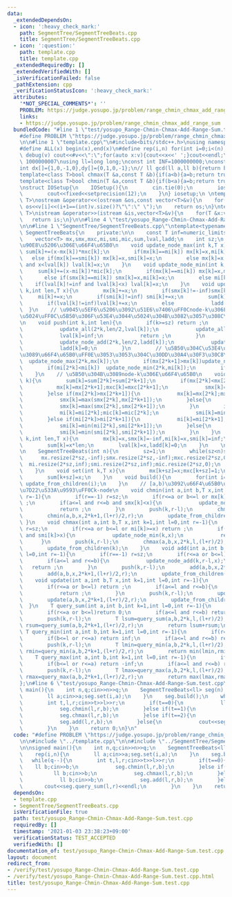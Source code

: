 ```yaml
---
data:
  _extendedDependsOn:
  - icon: ':heavy_check_mark:'
    path: SegmentTree/SegmentTreeBeats.cpp
    title: SegmentTree/SegmentTreeBeats.cpp
  - icon: ':question:'
    path: template.cpp
    title: template.cpp
  _extendedRequiredBy: []
  _extendedVerifiedWith: []
  _isVerificationFailed: false
  _pathExtension: cpp
  _verificationStatusIcon: ':heavy_check_mark:'
  attributes:
    '*NOT_SPECIAL_COMMENTS*': ''
    PROBLEM: https://judge.yosupo.jp/problem/range_chmin_chmax_add_range_sum
    links:
    - https://judge.yosupo.jp/problem/range_chmin_chmax_add_range_sum
  bundledCode: "#line 1 \"test/yosupo_Range-Chmin-Chmax-Add-Range-Sum.test.cpp\"\n\
    #define PROBLEM \"https://judge.yosupo.jp/problem/range_chmin_chmax_add_range_sum\"\
    \n\n#line 1 \"template.cpp\"\n#include<bits/stdc++.h>\nusing namespace std;\n\
    #define ALL(x) begin(x),end(x)\n#define rep(i,n) for(int i=0;i<(n);i++)\n#define\
    \ debug(v) cout<<#v<<\":\";for(auto x:v){cout<<x<<' ';}cout<<endl;\n#define mod\
    \ 1000000007\nusing ll=long long;\nconst int INF=1000000000;\nconst ll LINF=1001002003004005006ll;\n\
    int dx[]={1,0,-1,0},dy[]={0,1,0,-1};\n// ll gcd(ll a,ll b){return b?gcd(b,a%b):a;}\n\
    template<class T>bool chmax(T &a,const T &b){if(a<b){a=b;return true;}return false;}\n\
    template<class T>bool chmin(T &a,const T &b){if(b<a){a=b;return true;}return false;}\n\
    \nstruct IOSetup{\n    IOSetup(){\n        cin.tie(0);\n        ios::sync_with_stdio(0);\n\
    \        cout<<fixed<<setprecision(12);\n    }\n} iosetup;\n \ntemplate<typename\
    \ T>\nostream &operator<<(ostream &os,const vector<T>&v){\n    for(int i=0;i<(int)v.size();i++)\
    \ os<<v[i]<<(i+1==(int)v.size()?\"\":\" \");\n    return os;\n}\ntemplate<typename\
    \ T>\nistream &operator>>(istream &is,vector<T>&v){\n    for(T &x:v)is>>x;\n \
    \   return is;\n}\n\n#line 4 \"test/yosupo_Range-Chmin-Chmax-Add-Range-Sum.test.cpp\"\
    \n\n#line 1 \"SegmentTree/SegmentTreeBeats.cpp\"\ntemplate<typename T>\nstruct\
    \ SegmentTreeBeats{\n    private:\n\n    const T inf=numeric_limits<T>::max()/4;\n\
    \    vector<T> mx,smx,mxc,mi,smi,mic,sum,lval,ladd;\n    int sz;\n    // smx[k]<x<mx[k]\u306E\
    \u90E8\u5206\u306E\u66F4\u65B0\n    void update_node_max(int k,T x){\n       \
    \ sum[k]+=(x-mx[k])*mxc[k];\n        if(mx[k]==mi[k]) mx[k]=x,mi[k]=x;\n     \
    \   else if(mx[k]==smi[k]) mx[k]=x,smi[k]=x;\n        else mx[k]=x;\n        if(lval[k]!=inf\
    \ and x<lval[k]) lval[k]=x;\n    }\n    void update_node_min(int k,T x){\n   \
    \     sum[k]+=(x-mi[k])*mic[k];\n        if(mx[k]==mi[k]) mx[k]=x,mi[k]=x;\n \
    \       else if(smx[k]==mi[k]) smx[k]=x,mi[k]=x;\n        else mi[k]=x;\n    \
    \    if(lval[k]!=inf and lval[k]<x) lval[k]=x;\n    }\n    void update_node_add(int\
    \ k,int len,T x){\n        mx[k]+=x;\n        if(smx[k]!=-inf)smx[k]+=x;\n   \
    \     mi[k]+=x;\n        if(smi[k]!=inf) smi[k]+=x;\n        sum[k]+=x*T(len);\n\
    \        if(lval[k]!=inf)lval[k]+=x;\n        else            ladd[k]+=x;\n  \
    \  }\n    // \u9045\u5EF6\u5206\u3092\u51E6\u7406\uFF0Cnode-k\u306F\u4ECA\u306E\
    \u5024\uFF0C\u5B50\u306F\u53E4\u3044\u5024\u304B\u3082\u3057\u308C\u306A\u3044\
    \n    void push(int k,int len){\n        if(k>=sz) return ;\n        if(lval[k]!=inf){\n\
    \            update_all(2*k,len/2,lval[k]);\n            update_all(2*k+1,len/2,lval[k]);\n\
    \            lval[k]=inf;\n            return ;\n        }\n        if(ladd[k]!=0){\n\
    \            update_node_add(2*k,len/2,ladd[k]);\n            update_node_add(2*k+1,len/2,ladd[k]);\n\
    \            ladd[k]=0;\n        }\n        // \u5B50\u304C\u53E4\u3044\u5024\u306A\
    \u3089\u66F4\u65B0\uFF0E\u3053\u3053\u304C\u30DD\u30A4\u30F3\u30C8\n        if(mx[2*k]>mx[k])\
    \  update_node_max(2*k,mx[k]);\n        if(mx[2*k+1]>mx[k])update_node_max(2*k+1,mx[k]);\n\
    \        if(mi[2*k]<mi[k])  update_node_min(2*k,mi[k]);\n        if(mi[2*k+1]<mi[k])update_node_min(2*k+1,mi[k]);\n\
    \    }\n    // \u5B50\u304B\u3089node-k\u306E\u66F4\u65B0\n    void update_from_children(int\
    \ k){\n        sum[k]=sum[2*k]+sum[2*k+1];\n        if(mx[2*k]<mx[2*k+1]){\n \
    \           mx[k]=mx[2*k+1];mxc[k]=mxc[2*k+1];\n            smx[k]=max(mx[2*k],smx[2*k+1]);\n\
    \        }else if(mx[2*k]>mx[2*k+1]){\n            mx[k]=mx[2*k];mxc[k]=mxc[2*k];\n\
    \            smx[k]=max(smx[2*k],mx[2*k+1]);\n        }else{\n            mx[k]=mx[2*k];mxc[k]=mxc[2*k]+mxc[2*k+1];\n\
    \            smx[k]=max(smx[2*k],smx[2*k+1]);\n        }\n        if(mi[2*k]<mi[2*k+1]){\n\
    \            mi[k]=mi[2*k];mic[k]=mic[2*k];\n            smi[k]=min(smi[2*k],mi[2*k+1]);\n\
    \        }else if(mi[2*k]>mi[2*k+1]){\n            mi[k]=mi[2*k+1];mic[k]=mic[2*k+1];\n\
    \            smi[k]=min(mi[2*k],smi[2*k+1]);\n        }else{\n            mi[k]=mi[2*k];mic[k]=mic[2*k]+mic[2*k+1];\n\
    \            smi[k]=min(smi[2*k],smi[2*k+1]);\n        }\n    }\n    void update_all(int\
    \ k,int len,T x){\n        mx[k]=x,smx[k]=-inf,mi[k]=x,smi[k]=inf;\n        mxc[k]=len,mic[k]=len;\n\
    \        sum[k]=x*len;\n        lval[k]=x,ladd[k]=0;\n    }\n    \n    public:\n\
    \n    SegmentTreeBeats(int n){\n        sz=1;\n        while(sz<n)sz<<=1;\n  \
    \      mx.resize(2*sz,-inf);smx.resize(2*sz,-inf);mxc.resize(2*sz,0);\n      \
    \  mi.resize(2*sz,inf);smi.resize(2*sz,inf);mic.resize(2*sz,0);\n        sum.resize(2*sz,0);ladd.resize(2*sz,0);lval.resize(2*sz,inf);\n\
    \    }\n    void set(int k,T x){\n        mx[k+sz]=x;mxc[k+sz]=1;\n        mi[k+sz]=x;mic[k+sz]=1;\n\
    \        sum[k+sz]=x;\n    }\n    void build(){\n        for(int i=sz-1;i;i--)\
    \ update_from_children(i);\n    }\n    // [a,b)\u3092\u66F4\u65B0\uFF0C[l,r)\u63A2\
    \u7D22\u533A\u9593\uFF0Ck-node\n    void chmin(int a,int b,T x,int k=1,int l=0,int\
    \ r=-1){\n        if(r==-1) r=sz;\n        if(r<=a or b<=l or mx[k]<=x) return\
    \ ;\n        if(a<=l and r<=b and smx[k]<x){\n            update_node_max(k,x);\n\
    \            return ;\n        }\n        push(k,r-l);\n        chmin(a,b,x,2*k,l,(l+r)/2);\n\
    \        chmin(a,b,x,2*k+1,(l+r)/2,r);\n        update_from_children(k);\n   \
    \ }\n    void chmax(int a,int b,T x,int k=1,int l=0,int r=-1){\n        if(r==-1)\
    \ r=sz;\n        if(r<=a or b<=l or mi[k]>=x) return ;\n        if(a<=l and r<=b\
    \ and smi[k]>x){\n            update_node_min(k,x);\n            return ;\n  \
    \      }\n        push(k,r-l);\n        chmax(a,b,x,2*k,l,(l+r)/2);\n        chmax(a,b,x,2*k+1,(l+r)/2,r);\n\
    \        update_from_children(k);\n    }\n    void add(int a,int b,T x,int k=1,int\
    \ l=0,int r=-1){\n        if(r==-1) r=sz;\n        if(r<=a or b<=l) return ;\n\
    \        if(a<=l and r<=b){\n            update_node_add(k,r-l,x);\n         \
    \   return ;\n        }\n        push(k,r-l);\n        add(a,b,x,2*k,l,(l+r)/2);\n\
    \        add(a,b,x,2*k+1,(l+r)/2,r);\n        update_from_children(k);\n    }\n\
    \    void update(int a,int b,T x,int k=1,int l=0,int r=-1){\n        if(r==-1)r=sz;\n\
    \        if(r<=a or b<=l) return ;\n        if(a<=l and r<=b){\n            update_all(k,r-l,x);\n\
    \            return ;\n        }\n        push(k,r-l);\n        update(a,b,x,2*k,l,(l+r)/2);\n\
    \        update(a,b,x,2*k+1,(l+r)/2,r);\n        update_from_children(k);\n  \
    \  }\n    T query_sum(int a,int b,int k=1,int l=0,int r=-1){\n        if(r==-1)r=sz;\n\
    \        if(r<=a or b<=l)return 0;\n        if(a<=l and r<=b) return sum[k];\n\
    \        push(k,r-l);\n        T lsum=query_sum(a,b,2*k,l,(l+r)/2);\n        T\
    \ rsum=query_sum(a,b,2*k+1,(l+r)/2,r);\n        return lsum+rsum;\n    }\n   \
    \ T query_min(int a,int b,int k=1,int l=0,int r=-1){\n        if(r==-1)r=sz;\n\
    \        if(b<=l or r<=a) return inf;\n        if(a<=l and r<=b) return mi[k];\n\
    \        push(k,r-l);\n        T lmin=query_min(a,b,2*k,l,(l+r)/2);\n        T\
    \ rmin=query_min(a,b,2*k+1,(l+r)/2,r);\n        return min(lmin,rmin);\n    }\n\
    \    T query_max(int a,int b,int k=1,int l=0,int r=-1){\n        if(r==-1)r=sz;\n\
    \        if(b<=l or r<=a) return -inf;\n        if(a<=l and r<=b) return mx[k];\n\
    \        push(k,r-l);\n        T lmax=query_max(a,b,2*k,l,(l+r)/2);\n        T\
    \ rmax=query_max(a,b,2*k+1,(l+r)/2,r);\n        return max(lmax,rmax);\n    }\n\
    };\n#line 6 \"test/yosupo_Range-Chmin-Chmax-Add-Range-Sum.test.cpp\"\n\nsigned\
    \ main(){\n    int n,q;cin>>n>>q;\n    SegmentTreeBeats<ll> seg(n);\n    rep(i,n){\n\
    \        ll a;cin>>a;seg.set(i,a);\n    }\n    seg.build();\n    while(q--){\n\
    \        int t,l,r;cin>>t>>l>>r;\n        if(t==0){\n            ll b;cin>>b;\n\
    \            seg.chmin(l,r,b);\n        }else if(t==1){\n            ll b;cin>>b;\n\
    \            seg.chmax(l,r,b);\n        }else if(t==2){\n            ll b;cin>>b;\n\
    \            seg.add(l,r,b);\n        }else{\n            cout<<seg.query_sum(l,r)<<endl;\n\
    \        }\n    }\n    return 0;\n}\n"
  code: "#define PROBLEM \"https://judge.yosupo.jp/problem/range_chmin_chmax_add_range_sum\"\
    \n\n#include \"../template.cpp\"\n\n#include \"../SegmentTree/SegmentTreeBeats.cpp\"\
    \n\nsigned main(){\n    int n,q;cin>>n>>q;\n    SegmentTreeBeats<ll> seg(n);\n\
    \    rep(i,n){\n        ll a;cin>>a;seg.set(i,a);\n    }\n    seg.build();\n \
    \   while(q--){\n        int t,l,r;cin>>t>>l>>r;\n        if(t==0){\n        \
    \    ll b;cin>>b;\n            seg.chmin(l,r,b);\n        }else if(t==1){\n  \
    \          ll b;cin>>b;\n            seg.chmax(l,r,b);\n        }else if(t==2){\n\
    \            ll b;cin>>b;\n            seg.add(l,r,b);\n        }else{\n     \
    \       cout<<seg.query_sum(l,r)<<endl;\n        }\n    }\n    return 0;\n}"
  dependsOn:
  - template.cpp
  - SegmentTree/SegmentTreeBeats.cpp
  isVerificationFile: true
  path: test/yosupo_Range-Chmin-Chmax-Add-Range-Sum.test.cpp
  requiredBy: []
  timestamp: '2021-01-03 23:38:23+09:00'
  verificationStatus: TEST_ACCEPTED
  verifiedWith: []
documentation_of: test/yosupo_Range-Chmin-Chmax-Add-Range-Sum.test.cpp
layout: document
redirect_from:
- /verify/test/yosupo_Range-Chmin-Chmax-Add-Range-Sum.test.cpp
- /verify/test/yosupo_Range-Chmin-Chmax-Add-Range-Sum.test.cpp.html
title: test/yosupo_Range-Chmin-Chmax-Add-Range-Sum.test.cpp
---
```

